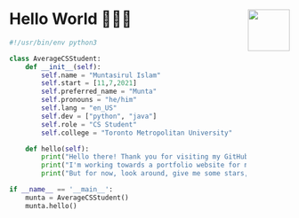 # Hello World 👨🏽‍💻 <img href="https://github.com/muntalee" align='right' src="https://i.imgur.com/x45MFlk.png" width="75">

```python
#!/usr/bin/env python3

class AverageCSStudent:
    def __init__(self):
        self.name = "Muntasirul Islam"
        self.start = [11,7,2021]
        self.preferred_name = "Munta"
        self.pronouns = "he/him"
        self.lang = "en_US"
        self.dev = ["python", "java"]
        self.role = "CS Student"
        self.college = "Toronto Metropolitan University"

    def hello(self):
        print("Hello there! Thank you for visiting my GitHub Page!")
        print("I'm working towards a portfolio website for myself, but for now this will do")
        print("But for now, look around, give me some stars, whatever you like")

if __name__ == '__main__':
    munta = AverageCSStudent()
    munta.hello()
```

